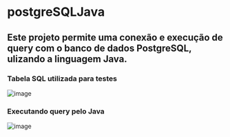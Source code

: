 # postgreSQLJava

## Este projeto permite uma conexão e execução de query com o banco de dados PostgreSQL, ulizando a linguagem Java.

### Tabela SQL utilizada para testes
![image](https://user-images.githubusercontent.com/24993219/146389501-dbeb87fb-ba4f-478c-ada9-3589ab942811.png)

### Executando query pelo Java
![image](https://user-images.githubusercontent.com/24993219/146389685-eba5fda3-8ef4-4fba-8a1c-bfb9ac93e5d4.png)

